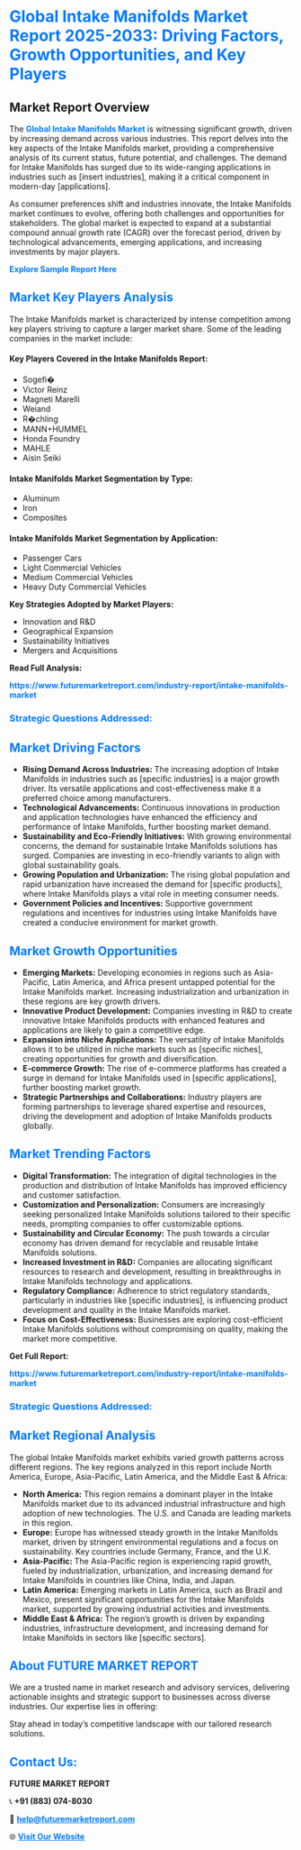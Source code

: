 <h1 style="color: #007BFF;">Global Intake Manifolds Market Report 2025-2033: Driving Factors, Growth Opportunities, and Key Players</h1>

<section id="overview">
<h2>Market Report Overview</h2>
<p>The <a href="https://www.futuremarketreport.com/industry-report/intake-manifolds-market" style="color: #007BFF; text-decoration: none;"><strong>Global Intake Manifolds Market</strong></a> is witnessing significant growth, driven by increasing demand across various industries. This report delves into the key aspects of the Intake Manifolds market, providing a comprehensive analysis of its current status, future potential, and challenges. The demand for Intake Manifolds has surged due to its wide-ranging applications in industries such as [insert industries], making it a critical component in modern-day [applications].</p>
<p>As consumer preferences shift and industries innovate, the Intake Manifolds market continues to evolve, offering both challenges and opportunities for stakeholders. The global market is expected to expand at a substantial compound annual growth rate (CAGR) over the forecast period, driven by technological advancements, emerging applications, and increasing investments by major players.</p>
</section>

<section id="overview">
<p><a href="https://www.futuremarketreport.com/request-sample/reportId=92176" style="color: #007BFF; text-decoration: none;"><strong>Explore Sample Report Here</strong></a></p>
</section>

<section id="key-players">
<h2 style="color: #007BFF;">Market Key Players Analysis</h2>
<p>The Intake Manifolds market is characterized by intense competition among key players striving to capture a larger market share. Some of the leading companies in the market include:</p>
<h4>Key Players Covered in the Intake Manifolds Report:</h4>
<ul><li>Sogefi�</li><li>Victor Reinz</li><li>Magneti Marelli</li><li>Weiand</li><li>R�chling</li><li>MANN+HUMMEL</li><li>Honda Foundry</li><li>MAHLE</li><li>Aisin Seiki</li></ul>
<h4>Intake Manifolds Market Segmentation by Type:</h4>
<ul><li>Aluminum</li><li>Iron</li><li>Composites</li></ul>

<h4>Intake Manifolds Market Segmentation by Application:</h4>
<ul><li>Passenger Cars</li><li>Light Commercial Vehicles</li><li>Medium Commercial Vehicles</li><li>Heavy Duty Commercial Vehicles</li></ul>
<p><strong>Key Strategies Adopted by Market Players:</strong></p>
<ul>
<li>Innovation and R&D</li>
<li>Geographical Expansion</li>
<li>Sustainability Initiatives</li>
<li>Mergers and Acquisitions</li>
</ul>
</section>

<section>
<p><strong>Read Full Analysis: </strong></p><a href="https://www.futuremarketreport.com/industry-report/intake-manifolds-market" style="color: #007BFF; text-decoration: none;"><strong>https://www.futuremarketreport.com/industry-report/intake-manifolds-market</strong></a>
<h3 style="color: #007BFF;">Strategic Questions Addressed:</h3>
</section>

<section id="driving-factors">
<h2 style="color: #007BFF;">Market Driving Factors</h2>
<ul>
<li><strong>Rising Demand Across Industries:</strong> The increasing adoption of Intake Manifolds in industries such as [specific industries] is a major growth driver. Its versatile applications and cost-effectiveness make it a preferred choice among manufacturers.</li>
<li><strong>Technological Advancements:</strong> Continuous innovations in production and application technologies have enhanced the efficiency and performance of Intake Manifolds, further boosting market demand.</li>
<li><strong>Sustainability and Eco-Friendly Initiatives:</strong> With growing environmental concerns, the demand for sustainable Intake Manifolds solutions has surged. Companies are investing in eco-friendly variants to align with global sustainability goals.</li>
<li><strong>Growing Population and Urbanization:</strong> The rising global population and rapid urbanization have increased the demand for [specific products], where Intake Manifolds plays a vital role in meeting consumer needs.</li>
<li><strong>Government Policies and Incentives:</strong> Supportive government regulations and incentives for industries using Intake Manifolds have created a conducive environment for market growth.</li>
</ul>
</section>

<section id="growth-opportunities">
<h2 style="color: #007BFF;">Market Growth Opportunities</h2>
<ul>
<li><strong>Emerging Markets:</strong> Developing economies in regions such as Asia-Pacific, Latin America, and Africa present untapped potential for the Intake Manifolds market. Increasing industrialization and urbanization in these regions are key growth drivers.</li>
<li><strong>Innovative Product Development:</strong> Companies investing in R&D to create innovative Intake Manifolds products with enhanced features and applications are likely to gain a competitive edge.</li>
<li><strong>Expansion into Niche Applications:</strong> The versatility of Intake Manifolds allows it to be utilized in niche markets such as [specific niches], creating opportunities for growth and diversification.</li>
<li><strong>E-commerce Growth:</strong> The rise of e-commerce platforms has created a surge in demand for Intake Manifolds used in [specific applications], further boosting market growth.</li>
<li><strong>Strategic Partnerships and Collaborations:</strong> Industry players are forming partnerships to leverage shared expertise and resources, driving the development and adoption of Intake Manifolds products globally.</li>
</ul>
</section>

<section id="trending-factors">
<h2 style="color: #007BFF;">Market Trending Factors</h2>
<ul>
<li><strong>Digital Transformation:</strong> The integration of digital technologies in the production and distribution of Intake Manifolds has improved efficiency and customer satisfaction.</li>
<li><strong>Customization and Personalization:</strong> Consumers are increasingly seeking personalized Intake Manifolds solutions tailored to their specific needs, prompting companies to offer customizable options.</li>
<li><strong>Sustainability and Circular Economy:</strong> The push towards a circular economy has driven demand for recyclable and reusable Intake Manifolds solutions.</li>
<li><strong>Increased Investment in R&D:</strong> Companies are allocating significant resources to research and development, resulting in breakthroughs in Intake Manifolds technology and applications.</li>
<li><strong>Regulatory Compliance:</strong> Adherence to strict regulatory standards, particularly in industries like [specific industries], is influencing product development and quality in the Intake Manifolds market.</li>
<li><strong>Focus on Cost-Effectiveness:</strong> Businesses are exploring cost-efficient Intake Manifolds solutions without compromising on quality, making the market more competitive.</li>
</ul>
</section>

<section>
<p><strong>Get Full Report: </strong></p><a href="https://www.futuremarketreport.com/industry-report/intake-manifolds-market" style="color: #007BFF; text-decoration: none;"><strong>https://www.futuremarketreport.com/industry-report/intake-manifolds-market</strong></a>
<h3 style="color: #007BFF;">Strategic Questions Addressed:</h3>
</section>


<section id="regional-analysis">
<h2 style="color: #007BFF;">Market Regional Analysis</h2>
<p>The global Intake Manifolds market exhibits varied growth patterns across different regions. The key regions analyzed in this report include North America, Europe, Asia-Pacific, Latin America, and the Middle East & Africa:</p>
<ul>
<li><strong>North America:</strong> This region remains a dominant player in the Intake Manifolds market due to its advanced industrial infrastructure and high adoption of new technologies. The U.S. and Canada are leading markets in this region.</li>
<li><strong>Europe:</strong> Europe has witnessed steady growth in the Intake Manifolds market, driven by stringent environmental regulations and a focus on sustainability. Key countries include Germany, France, and the U.K.</li>
<li><strong>Asia-Pacific:</strong> The Asia-Pacific region is experiencing rapid growth, fueled by industrialization, urbanization, and increasing demand for Intake Manifolds in countries like China, India, and Japan.</li>
<li><strong>Latin America:</strong> Emerging markets in Latin America, such as Brazil and Mexico, present significant opportunities for the Intake Manifolds market, supported by growing industrial activities and investments.</li>
<li><strong>Middle East & Africa:</strong> The region’s growth is driven by expanding industries, infrastructure development, and increasing demand for Intake Manifolds in sectors like [specific sectors].</li>
</ul>
</section>

<footer>
<h2 style="color: #007BFF;">About FUTURE MARKET REPORT</h2>
<p>We are a trusted name in market research and advisory services, delivering actionable insights and strategic support to businesses across diverse industries. Our expertise lies in offering:</p>

<p>Stay ahead in today’s competitive landscape with our tailored research solutions.</p>

<h2 style="color: #007BFF;">Contact Us:</h2>
<p><strong>FUTURE MARKET REPORT</strong></p>
<p>📞 <strong>+91 (883) 074-8030</strong></p>
<p>📧 <strong><a href="mailto:help@futuremarketreport.com" style="color: #007BFF;">help@futuremarketreport.com</a></strong></p>
<p>🌐 <strong><a href="https://www.futuremarketreport.com/" style="color: #007BFF;">Visit Our Website</a></strong></p>
</footer>